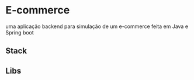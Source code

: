 # E-commerce

uma aplicação backend para simulação de um e-commerce feita em Java e Spring boot

## Stack

## Libs